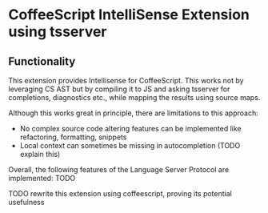 # CoffeeScript IntelliSense Extension using tsserver

## Functionality

This extension provides Intellisense for CoffeeScript. This works not by leveraging CS AST but by compiling it to JS and asking tsserver for completions, diagnostics etc., while mapping the results using source maps.

Although this works great in principle, there are limitations to this approach:
- No complex source code altering features can be implemented like refactoring, formatting, snippets
- Local context can sometimes be missing in autocompletion (TODO explain this)

Overall, the following features of the Language Server Protocol are implemented:
TODO

TODO rewrite this extension using coffeescript, proving its potential usefulness